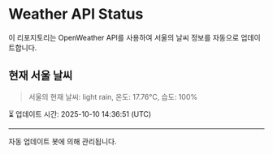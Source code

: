 
# Weather API Status

이 리포지토리는 OpenWeather API를 사용하여 서울의 날씨 정보를 자동으로 업데이트합니다.

## 현재 서울 날씨
> 서울의 현재 날씨: light rain, 온도: 17.76°C, 습도: 100%

⏳ 업데이트 시간: 2025-10-10 14:36:51 (UTC)

---
자동 업데이트 봇에 의해 관리됩니다.

